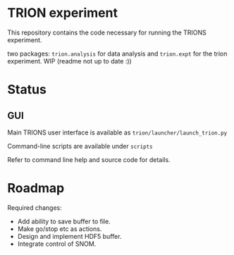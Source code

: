 # TRION experiment

This repository contains the code necessary for running the TRIONS experiment. 

two packages: `trion.analysis` for data analysis and 
`trion.expt` for the trion experiment. WIP (readme not up to date :))

# Status

## GUI
Main TRIONS user interface is available as `trion/launcher/launch_trion.py`

Command-line scripts are available under `scripts`

Refer to command line help and source code for details.

# Roadmap

Required changes:
- Add ability to save buffer to file.
- Make go/stop etc as actions.
- Design and implement HDF5 buffer.
- Integrate control of SNOM.
